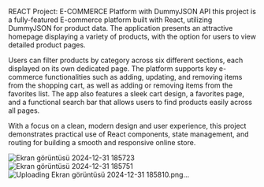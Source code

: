 REACT Project: E-COMMERCE Platform with DummyJSON API
this project is a fully-featured E-commerce platform built with React, utilizing DummyJSON for product data. The application presents an attractive homepage displaying a variety of products, with the option for users to view detailed product pages.

Users can filter products by category across six different sections, each displayed on its own dedicated page. The platform supports key e-commerce functionalities such as adding, updating, and removing items from the shopping cart, as well as adding or removing items from the favorites list. The app also features a sleek cart design, a favorites page, and a functional search bar that allows users to find products easily across all pages.

With a focus on a clean, modern design and user experience, this project demonstrates practical use of React components, state management, and routing for building a smooth and responsive online store.

![Ekran görüntüsü 2024-12-31 185723](https://github.com/user-attachments/assets/0c59ebf8-12df-4a9e-b9c2-44dc9e2d62aa)
![Ekran görüntüsü 2024-12-31 185751](https://github.com/user-attachments/assets/3886924d-81c0-4ed4-bff7-2ef37b077d42)
![Uploading Ekran görüntüsü 2024-12-31 185810.png…]()
